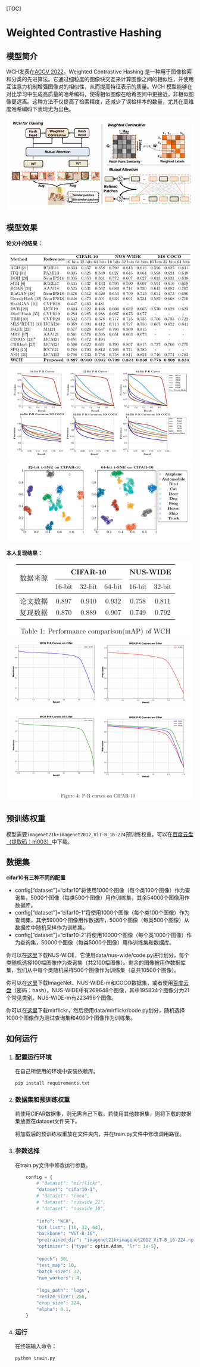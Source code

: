 [TOC]

# Weighted Contrastive Hashing

## 模型简介

WCH发表在[ACCV 2022](https://openaccess.thecvf.com/content/ACCV2022/html/Yu_Weighted_Contrative_Hashing_ACCV_2022_paper.html)。Weighted Contrastive Hashing 是一种用于图像检索和分类的先进算法。它通过细粒度的图像块交互来计算图像之间的相似性，并使用互注意力机制增强图像对的相似性，从而提高特征表示的质量。WCH 模型能够在对比学习中生成高质量的哈希编码，使得相似图像在哈希空间中更接近，非相似图像更远离。这种方法不仅提高了检索精度，还减少了误检样本的数量，尤其在高维度哈希编码下表现尤为出色。

<img src="/images/1.png" alt="image1" style="zoom:80%;" />

## 模型效果

**论文中的结果：**

<img src="\images\2.png" alt="2" style="zoom:67%;" />

<img src="\images\3.png" alt="3" style="zoom:80%;" />

<img src="\images\4.png" alt="4" style="zoom:80%;" />

**本人复现结果：**

<img src="\images\5.png" alt="6" width="500" />

<img src="\images\6.png" alt="6" width="500" />

## 预训练权重

模型需要`imagenet21k+imagenet2012_ViT-B_16-224`预训练权重。可以在[百度云盘（提取码：m003）](https://pan.baidu.com/s/1eGVoQUOgEi_RtBj15InevA#list/path=%2F)中下载。

## 数据集

**cifar10有三种不同的配置**

- config[“dataset”]=“cifar10”将使用1000个图像（每个类100个图像）作为查询集，5000个图像（每类500个图像）用作训练集，其余54000个图像用作数据库。
- config[“dataset”]=“cifar10-1”将使用1000个图像（每个类100个图像）作为查询集，其余59000个图像用作数据库，5000个图像（每类500个图像）从数据库中随机采样作为训练集。
- config[“dataset”]=“cifar10-2”将使用10000个图像（每个类1000个图像）作为查询集，50000个图像（每类5000个图像）用作训练集和数据库。

你可以在[这里](https://github.com/TreezzZ/DSDH_PyTorch)下载NUS-WIDE，它使用data/nus-wide/code.py进行划分，每个类随机选择100幅图像作为查询集（共2100幅图像）。剩余的图像被用作数据库集，我们从中每个类随机采样500个图像作为训练集（总共10500个图像）。

你可以在[这里](https://github.com/thuml/HashNet)下载ImageNet、NUS-WIDE-m和COCO数据集，或者使用[百度云盘](https://pan.baidu.com)（密码：hash）。NUS-WIDE中有269648个图像，其中195834个图像分为21个常见类别。NUS-WIDE-m有223496个图像。

你可以在[这里](https://www.liacs.nl/~mirflickr)下载mirflickr，然后使用data/mirflickr/code.py划分，随机选择1000个图像作为测试查询集和4000个图像作为训练集。

## 如何运行

1. ### 配置运行环境

   在自己所使用的环境中安装依赖库。

   ```python
   pip install requirements.txt
   ```

2. ### 数据集和预训练权重

   若使用CIFAR数据集，则无需自己下载，若使用其他数据集，则将下载的数据集放置在dataset文件夹下。

   将加载后的预训练权重放在文件夹内，并在train.py文件中修改调用路径。

3. ### 参数选择

   在train.py文件中修改运行参数。

   ```python
       config = {
           # "dataset": "mirflickr",
           "dataset": "cifar10-1",
           # "dataset": "coco",
           # "dataset": "nuswide_21",
           # "dataset": "nuswide_10",
   
           "info": "WCH",
           "bit_list": [16, 32, 64],
           "backbone": "ViT-B_16",
           "pretrained_dir": "imagenet21k+imagenet2012_ViT-B_16-224.npz",
           "optimizer": {"type": optim.Adam, "lr": 1e-5},
   
           "epoch": 50,
           "test_map": 10,
           "batch_size": 32,
           "num_workers": 4,
   
           "logs_path": "logs",
           "resize_size": 256,
           "crop_size": 224,
           "alpha": 0.1,
       }
   ```

4. ### 运行

   在终端输入命令：

   ```python
   python train.py
   ```

   

